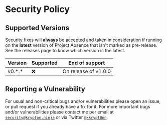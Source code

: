# Security Policy

## Supported Versions

Security fixes will **always** be accepted and taken in consideration if running on the **latest** version of Project
Absence that isn't marked as pre-release. See the releases page to know which version is the latest.

| Version  | Supported | End of support       |
|----------|-----------|----------------------|
| v0.\*.\* | :x:       | On release of v1.0.0 |

## Reporting a Vulnerability

For usual and non-critical bugs and/or vulnerabilities please open an issue, or pull request if you already have a fix
for it. For more important bugs and/or vulnerabilities please contact me per email
at [`security@krypton.ninja`](mailto:security@krypton.ninja) or via
Twitter [`@kkrypt0nn`](https://twitter.com/kkrypt0nn).